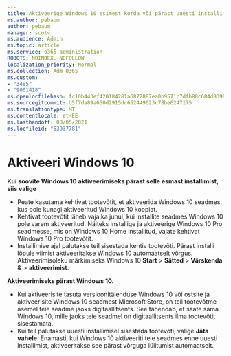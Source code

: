 ```yaml
---
title: Aktiveerige Windows 10 esimest korda või pärast uuesti installimist
ms.author: pebaum
author: pebaum
manager: scotv
ms.audience: Admin
ms.topic: article
ms.service: o365-administration
ROBOTS: NOINDEX, NOFOLLOW
localization_priority: Normal
ms.collection: Adm_O365
ms.custom:
- "3485"
- "9001418"
ms.openlocfilehash: fc10b443ef420184281a6872887ea0b9571c7dfb88c684d8399ca0c85e9f4ab3
ms.sourcegitcommit: b5f7da89a650d2915dc652449623c78be6247175
ms.translationtype: MT
ms.contentlocale: et-EE
ms.lasthandoff: 08/05/2021
ms.locfileid: "53937781"
---
```

# <a name="activate-windows-10"></a>Aktiveeri Windows 10

**Kui soovite Windows 10 aktiveerimiseks pärast selle esmast installimist, siis valige**

- Peate kasutama kehtivat tootevõtit, et aktiveerida Windows 10 seadmes, kus pole kunagi aktiveeritud Windows 10 koopiat.
- Kehtivat tootevõtit läheb vaja ka juhul, kui installite seadmes Windows 10 pole varem aktiveeritud. Näiteks installige ja aktiveerige Windows 10 Pro seadmesse, mis on Windows 10 Home installitud, vajate kehtivat Windows 10 Pro tootevõtit.
- Installimise ajal palutakse teil sisestada kehtiv tootevõti. Pärast installi lõpule viimist aktiveeritakse Windows 10 automaatselt võrgus. Aktiveerimisoleku märkimiseks Windows 10 **Start** >  **Sätted**  >  **Värskenda &**  >  **aktiveerimist**.

**Aktiveerimiseks pärast Windows 10.**

- Kui aktiveerisite tasuta versioonitäienduse Windows 10 või ostsite ja aktiveerisite Windows 10 seadmest Microsoft Store, on teil tootevõtme asemel teie seadme jaoks digitaallitsents. See tähendab, et saate sama Windows 10, mille jaoks teie seadmel on digitaallitsents ilma tootevõtit sisestamata.
- Kui teil palutakse uuesti installimisel sisestada tootevõti, valige **Jäta vahele**. Enamasti, kui Windows 10 aktiveeriti teie seadmes enne uuesti installimist, aktiveeritakse see pärast võrguga lülitumist automaatselt.
